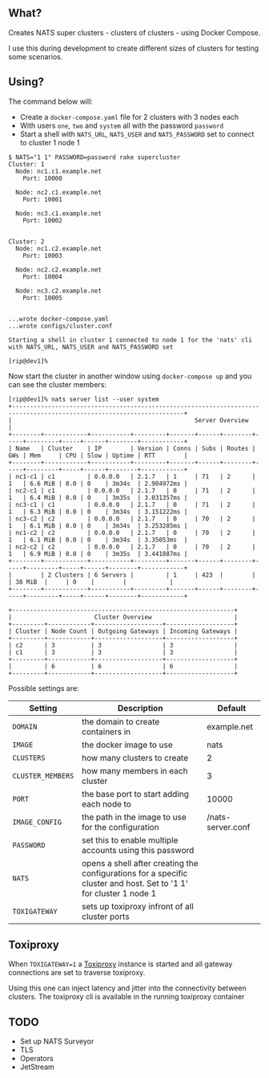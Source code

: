 ## What?

Creates NATS super clusters - clusters of clusters - using Docker Compose.

I use this during development to create different sizes of clusters for testing some scenarios.

## Using?

The command below will:

 * Create a `docker-compose.yaml` file for 2 clusters with 3 nodes each
 * With users `one`, `two` and `system` all with the password `password`
 * Start a shell with `NATS_URL`, `NATS_USER` and `NATS_PASSWORD` set to connect to cluster 1 node 1


```nohighligh
$ NATS="1 1" PASSWORD=password rake supercluster
Cluster: 1
  Node: nc1.c1.example.net
    Port: 10000

  Node: nc2.c1.example.net
    Port: 10001

  Node: nc3.c1.example.net
    Port: 10002


Cluster: 2
  Node: nc1.c2.example.net
    Port: 10003

  Node: nc2.c2.example.net
    Port: 10004

  Node: nc3.c2.example.net
    Port: 10005


...wrote docker-compose.yaml
...wrote configs/cluster.conf

Starting a shell in cluster 1 connected to node 1 for the 'nats' cli with NATS_URL, NATS_USER and NATS_PASSWORD set

[rip@dev1]%
```

Now start the cluster in another window using `docker-compose up` and you can see the cluster members:


```nohighlight
[rip@dev1]% nats server list --user system
+----------------------------------------------------------------------------------------------------------------------+
|                                                   Server Overview                                                    |
+--------+------------+-----------+---------+-------+------+--------+-----+---------+-----+------+--------+------------+
| Name   | Cluster    | IP        | Version | Conns | Subs | Routes | GWs | Mem     | CPU | Slow | Uptime | RTT        |
+--------+------------+-----------+---------+-------+------+--------+-----+---------+-----+------+--------+------------+
| nc1-c1 | c1         | 0.0.0.0   | 2.1.7   | 1     | 71   | 2      | 1   | 6.6 MiB | 0.0 | 0    | 3m34s  | 2.904972ms |
| nc2-c1 | c1         | 0.0.0.0   | 2.1.7   | 0     | 71   | 2      | 1   | 6.4 MiB | 0.0 | 0    | 3m35s  | 3.031357ms |
| nc3-c1 | c1         | 0.0.0.0   | 2.1.7   | 0     | 71   | 2      | 1   | 6.3 MiB | 0.0 | 0    | 3m34s  | 3.151222ms |
| nc3-c2 | c2         | 0.0.0.0   | 2.1.7   | 0     | 70   | 2      | 1   | 6.1 MiB | 0.0 | 0    | 3m34s  | 3.253285ms |
| nc1-c2 | c2         | 0.0.0.0   | 2.1.7   | 0     | 70   | 2      | 1   | 6.1 MiB | 0.0 | 0    | 3m34s  | 3.35053ms  |
| nc2-c2 | c2         | 0.0.0.0   | 2.1.7   | 0     | 70   | 2      | 1   | 6.9 MiB | 0.0 | 0    | 3m35s  | 3.441887ms |
+--------+------------+-----------+---------+-------+------+--------+-----+---------+-----+------+--------+------------+
|        | 2 Clusters | 6 Servers |         | 1     | 423  |        |     | 38 MiB  |     | 0    |        |            |
+--------+------------+-----------+---------+-------+------+--------+-----+---------+-----+------+--------+------------+

+--------------------------------------------------------------+
|                       Cluster Overview                       |
+---------+------------+-------------------+-------------------+
| Cluster | Node Count | Outgoing Gateways | Incoming Gateways |
+---------+------------+-------------------+-------------------+
| c2      | 3          | 3                 | 3                 |
| c1      | 3          | 3                 | 3                 |
+---------+------------+-------------------+-------------------+
|         | 6          | 6                 | 6                 |
+---------+------------+-------------------+-------------------+
```

Possible settings are:

|Setting        |Description                       |Default    |
|-----------------|----------------------------------|-----------|
|`DOMAIN`         |the domain to create containers in|example.net|
|`IMAGE`          |the docker image to use|nats|
|`CLUSTERS`       |how many clusters to create|2|
|`CLUSTER_MEMBERS`|how many members in each cluster|3|
|`PORT`           |the base port to start adding each node to|10000|
|`IMAGE_CONFIG`   |the path in the image to use for the configuration|/nats-server.conf|
|`PASSWORD`       |set this to enable multiple accounts using this password||
|`NATS`           |opens a shell after creating the configurations for a specific cluster and host. Set to '1 1' for cluster 1 node 1||
|`TOXIGATEWAY`    |sets up toxiproxy infront of all cluster ports||

## Toxiproxy

When `TOXIGATEWAY=1` a [Toxiproxy](https://github.com/Shopify/toxiproxy) instance is started and all gateway connections
are set to traverse toxiproxy.

Using this one can inject latency and jitter into the connectivity between clusters. The toxiproxy cli is available in the
running toxiproxy container

## TODO

 * Set up NATS Surveyor
 * TLS
 * Operators
 * JetStream
